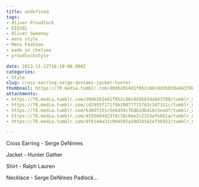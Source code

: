 ```yaml
---
title: undefined
tags:
- Oliver Proudlock
- DIESEL
- Oliver Sweeney
- mens style
- Mens Fashion
- made in chelsea
- proudlockstyle

date: 2013-11-22T16:10:00.000Z
categories:
- Style
slug: cross-earring-serge-denimes-jacket-hunter
thumbnail: https://78.media.tumblr.com/d9db2014d1f852c80c0d3b83da043708/tumblr_mwoa9fz8Mb1rhrm24o1_540.jpg
attachments:
- https://78.media.tumblr.com/d9db2014d1f852c80c0d3b83da043708/tumblr_mwoa9fz8Mb1rhrm24o1_1280.jpg
- https://78.media.tumblr.com/cd2955f171f9b190777157b1c3d7311c/tumblr_mwoa9fz8Mb1rhrm24o2_1280.jpg
- https://78.media.tumblr.com/b38df151c5e6d34c7bdb2db416c5eadf/tumblr_mwoa9fz8Mb1rhrm24o3_1280.jpg
- https://78.media.tumblr.com/4555604d23f8c76c0ee2c2153efe601a/tumblr_mwoa9fz8Mb1rhrm24o5_1280.jpg
- https://78.media.tumblr.com/8f6144a31c904502a19d33562ef36922/tumblr_mwoa9fz8Mb1rhrm24o4_1280.jpg

---
```


Cross Earring - Serge DeNimes 

  Jacket - Hunter Gather 

  Shirt - Ralph Lauren 

  Necklace - Serge DeNimes Padlock...
